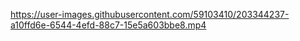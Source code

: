 https://user-images.githubusercontent.com/59103410/203344237-a10ffd6e-6544-4efd-88c7-15e5a603bbe8.mp4
